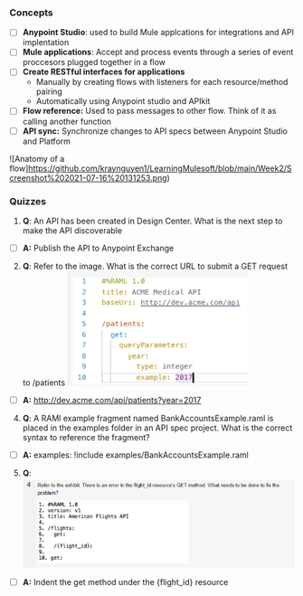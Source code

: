 ### Concepts
- [ ] **Anypoint Studio**: used to build Mule applcations for integrations and API implentation
- [ ] **Mule applications**: Accept and process events through a series of event proccesors plugged together in a flow
- [ ] **Create RESTful interfaces for applications**
  * Manually by creating flows with listeners for each resource/method pairing
  * Automatically using Anypoint studio and APIkit 
- [ ] **Flow reference:** Used to pass messages to other flow. Think of it as calling another function
- [ ] **API sync:** Synchronize changes to API specs between Anypoint Studio and Platform

![Anatomy of a flow]https://github.com/kraynguyen1/LearningMulesoft/blob/main/Week2/Screenshot%202021-07-16%20131253.png)

### Quizzes
1. **Q**: An API has been created in Design Center. What is the next step to make the API discoverable
- [ ] **A:** Publish the API to Anypoint Exchange
2. **Q**: Refer to the image. What is the correct URL to submit a GET request to /patients
![](https://github.com/kraynguyen1/LearningMulesoft/blob/main/Week2/Screenshot%202021-07-16%20131915.png)
- [ ] **A:** http://dev.acme.com/api/patients?year=2017
4. **Q**: A RAMl example fragment named BankAccountsExample.raml is placed in the examples folder in an API spec project. What is the correct syntax to reference the fragment?
- [ ] **A:** examples: !include examples/BankAccountsExample.raml
5. **Q**: 
![](https://github.com/kraynguyen1/LearningMulesoft/blob/main/Week2/Screenshot%202021-07-16%20132326.png)
- [ ] **A:** Indent the get method under the {flight_id} resource






